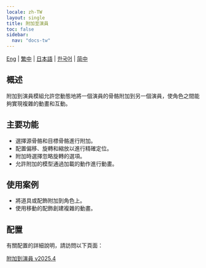 ```yaml
---
locale: zh-TW
layout: single
title: 附加至演員
toc: false
sidebar:
  nav: "docs-tw"
---
```

[Eng](/dancexr/features/attach_to_actor.md) | [繁中](/tw/dancexr/features/attach_to_actor.md) | [日本語](/jp/dancexr/features/attach_to_actor.md) | [한국어](/kr/dancexr/features/attach_to_actor.md) | [简中](/zh/dancexr/features/attach_to_actor.md)

## 概述
附加到演員模組允許您動態地將一個演員的骨骼附加到另一個演員，使角色之間能夠實現複雜的動畫和互動。

## 主要功能
- 選擇源骨骼和目標骨骼進行附加。
- 配置偏移、旋轉和縮放以進行精確定位。
- 附加時選擇忽略旋轉的選項。
- 允許附加的模型通過加載的動作進行動畫。

## 使用案例
- 將道具或配飾附加到角色上。
- 使用移動的配飾創建複雜的動畫。

## 配置

有關配置的詳細說明，請訪問以下頁面：

[附加到演員 v2025.4](/dancexr/menu/2025.4/actor/attach_to_actor)